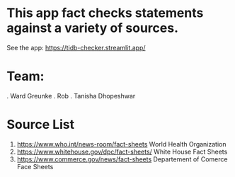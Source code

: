 # This app fact checks statements against a variety of sources.

See the app: https://tidb-checker.streamlit.app/

# Team:
. Ward Greunke
. Rob
. Tanisha Dhopeshwar


# Source List
1. https://www.who.int/news-room/fact-sheets World Health Organization
1. https://www.whitehouse.gov/dpc/fact-sheets/ White House Fact Sheets
1. https://www.commerce.gov/news/fact-sheets Departement of Comerce Face Sheets
